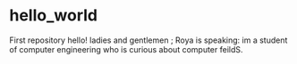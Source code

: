 # hello_world
First repository
hello!
ladies and gentlemen ;
Roya is speaking:
im a student of computer engineering who is curious about computer feildS.
